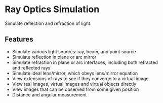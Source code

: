 # Ray Optics Simulation
Simulate reflection and refraction of light.

## Features
- Simulate various light sources: ray, beam, and point source
- Simulate reflection in plane or arc mirror
- Simulate refraction in plane or arc interfaces, including both refracted and reflected rays
- Simulate ideal lens/mirror, which obeys lens/mirror equation
- View extensions of rays to see if they converge to a virtual image
- View real images, virtual images and virtual objects directly
- View images that can be observed from some given position
- Distance and angular measurement

